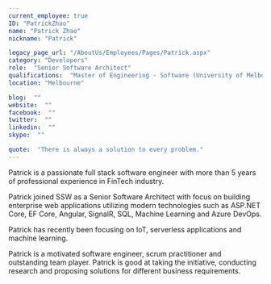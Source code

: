 ```yaml
---
current_employee: true
ID: "PatrickZhao"
name: "Patrick Zhao"
nickname: "Patrick"

legacy_page_url: "/AboutUs/Employees/Pages/Patrick.aspx"
category: "Developers"
role:  "Senior Software Architect"
qualifications:  "Master of Engineering - Software (University of Melbourne)"
location: "Melbourne"

blog:  ""
website:  ""
facebook:  ""
twitter:  ""
linkedin:  ""
skype:  ""

quote:  "There is always a solution to every problem."
---
```


Patrick is a passionate full stack software engineer with more than 5 years of professional experience in FinTech industry.   

Patrick joined SSW as a Senior Software Architect with focus on building enterprise web applications utilizing modern technologies such as ASP.NET Core, EF Core, Angular, SignalR, SQL, Machine Learning and Azure DevOps.<div>  
</div><div>Patrick has recently been focusing on IoT, serverless applications and machine learning.   

Patrick is a motivated software engineer, scrum practitioner and outstanding team player. Patrick is good at taking the initiative, conducting research and proposing solutions for different business requirements. </div>